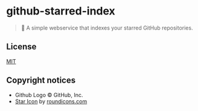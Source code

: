 # github-starred-index

> :stars: A simple webservice that indexes your starred GitHub repositories.

## License

[MIT](LICENSE)

## Copyright notices

- Github Logo &copy; GitHub, Inc.
- [Star Icon](https://www.iconfinder.com/icons/1679614/bright_christmas_decorate_decoration_favourite_light_star_icon) by [roundicons.com](https://roundicons.com/)
